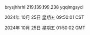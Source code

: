 brysjhhrhl 219.139.199.238 yqqlmgsycl

2024年 10月 25日 星期五 09:50:01 CST

2024年 10月 25日 星期五 01:50:02 GMT
